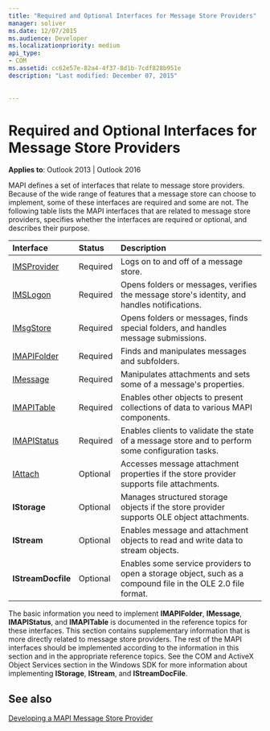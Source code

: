 ```yaml
---
title: "Required and Optional Interfaces for Message Store Providers"
manager: soliver
ms.date: 12/07/2015
ms.audience: Developer
ms.localizationpriority: medium
api_type:
- COM
ms.assetid: cc62e57e-82a4-4f37-8d1b-7cdf828b951e
description: "Last modified: December 07, 2015"
 
 
---
```


# Required and Optional Interfaces for Message Store Providers

 
  
**Applies to**: Outlook 2013 | Outlook 2016 
  
MAPI defines a set of interfaces that relate to message store providers. Because of the wide range of features that a message store can choose to implement, some of these interfaces are required and some are not. The following table lists the MAPI interfaces that are related to message store providers, specifies whether the interfaces are required or optional, and describes their purpose.
  
|**Interface**|**Status**|**Description**|
|:-----|:-----|:-----|
|[IMSProvider](imsprovideriunknown.md) <br/> |Required  <br/> |Logs on to and off of a message store. |
|[IMSLogon](imslogoniunknown.md) <br/> |Required  <br/> |Opens folders or messages, verifies the message store's identity, and handles notifications. |
|[IMsgStore](imsgstoreimapiprop.md) <br/> |Required  <br/> |Opens folders or messages, finds special folders, and handles message submissions. |
|[IMAPIFolder](imapifolderimapicontainer.md) <br/> |Required  <br/> |Finds and manipulates messages and subfolders. |
|[IMessage](imessageimapiprop.md) <br/> |Required  <br/> |Manipulates attachments and sets some of a message's properties. |
|[IMAPITable](imapitableiunknown.md) <br/> |Required  <br/> |Enables other objects to present collections of data to various MAPI components. |
|[IMAPIStatus](imapistatusimapiprop.md) <br/> |Required  <br/> |Enables clients to validate the state of a message store and to perform some configuration tasks. |
|[IAttach](iattachimapiprop.md) <br/> |Optional  <br/> |Accesses message attachment properties if the store provider supports file attachments. |
|**IStorage** <br/> |Optional  <br/> |Manages structured storage objects if the store provider supports OLE object attachments. |
|**IStream** <br/> |Optional  <br/> |Enables message and attachment objects to read and write data to stream objects. |
|**IStreamDocfile** <br/> |Optional  <br/> |Enables some service providers to open a storage object, such as a compound file in the OLE 2.0 file format. |
   
The basic information you need to implement **IMAPIFolder**, **IMessage**, **IMAPIStatus**, and **IMAPITable** is documented in the reference topics for these interfaces. This section contains supplementary information that is more directly related to message store providers. The rest of the MAPI interfaces should be implemented according to the information in this section and in the appropriate reference topics. See the COM and ActiveX Object Services section in the Windows SDK for more information about implementing **IStorage**, **IStream**, and **IStreamDocFile**.
  
## See also



[Developing a MAPI Message Store Provider](developing-a-mapi-message-store-provider.md)

